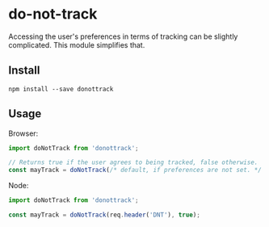 # do-not-track

Accessing the user's preferences in terms of tracking can be slightly complicated. This module simplifies that.

## Install

`npm install --save donottrack`

## Usage

Browser:

```javascript
import doNotTrack from 'donottrack';

// Returns true if the user agrees to being tracked, false otherwise.
const mayTrack = doNotTrack(/* default, if preferences are not set. */ true);
```

Node:

```javascript
import doNotTrack from 'donottrack';

const mayTrack = doNotTrack(req.header('DNT'), true);
```
